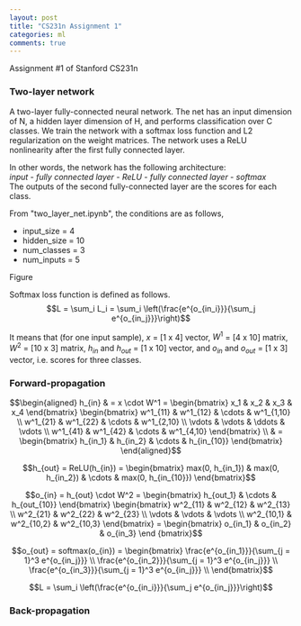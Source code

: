 ```yaml
---
layout: post
title: "CS231n Assignment 1"
categories: ml
comments: true
---
```


Assignment #1 of Stanford CS231n

### Two-layer network
A two-layer fully-connected neural network. The net has an input dimension of N, a hidden layer dimension of H, 
and performs classification over C classes. We train the network with a softmax loss function and L2 regularization on the
weight matrices. The network uses a ReLU nonlinearity after the first fully connected layer.


In other words, the network has the following architecture:  
_input - fully connected layer - ReLU - fully connected layer - softmax_  
The outputs of the second fully-connected layer are the scores for each class.

From "two_layer_net.ipynb", the conditions are as follows,
- input_size = 4
- hidden_size = 10
- num_classes = 3
- num_inputs = 5

Figure


Softmax loss function is defined as follows.  
$$L = \sum_i L_i = \sum_i \left(\frac{e^{o_{in_i}}}{\sum_j e^{o_{in_j}}}\right)$$  

It means that (for one input sample), $x$ = [1 x 4] vector, $W^1$ = [4 x 10] matrix, $W^2$ = [10 x 3] matrix, 
$h_{in}$ and $h_{out}$ = [1 x 10] vector, and $o_{in}$ and $o_{out}$ = [1 x 3] vector, i.e. scores for three classes.  

### Forward-propagation
$$\begin{aligned}
h_{in} & = x \cdot W^1 = 
\begin{bmatrix}
  x_1 & x_2 & x_3 & x_4 
\end{bmatrix}
\begin{bmatrix}
  w^1_{11} & w^1_{12} & \cdots & w^1_{1,10} \\
  w^1_{21} & w^1_{22} & \cdots & w^1_{2,10} \\
  \vdots & \vdots & \ddots & \vdots \\
  w^1_{41} & w^1_{42} & \cdots & w^1_{4,10}
\end{bmatrix} \\
& = 
\begin{bmatrix}
  h_{in_1} & h_{in_2} & \cdots & h_{in_{10}}
\end{bmatrix} 
\end{aligned}$$

$$h_{out} = ReLU(h_{in}) = 
\begin{bmatrix}
  max(0, h_{in_1}) & max(0, h_{in_2}) & \cdots & max(0, h_{in_{10}})
\end{bmatrix}$$

$$o_{in} = h_{out} \cdot W^2 =
\begin{bmatrix}
  h_{out_1} & \cdots & h_{out_{10}} 
\end{bmatrix}
\begin{bmatrix}
  w^2_{11} & w^2_{12} & w^2_{13} \\
  w^2_{21} & w^2_{22} & w^2_{23} \\
  \vdots & \vdots & \vdots \\
  w^2_{10,1} & w^2_{10,2} & w^2_{10,3}
\end{bmatrix} = 
\begin{bmatrix}
  o_{in_1} & o_{in_2} & o_{in_3}
\end {bmatrix}$$

$$o_{out} = softmax(o_{in}) = 
\begin{bmatrix}
  \frac{e^{o_{in_1}}}{\sum_{j = 1}^3 e^{o_{in_j}}} \\
  \frac{e^{o_{in_2}}}{\sum_{j = 1}^3 e^{o_{in_j}}} \\
  \frac{e^{o_{in_3}}}{\sum_{j = 1}^3 e^{o_{in_j}}} \\
\end{bmatrix}$$

$$L = \sum_i \left(\frac{e^{o_{in_i}}}{\sum_j e^{o_{in_j}}}\right)$$

### Back-propagation
